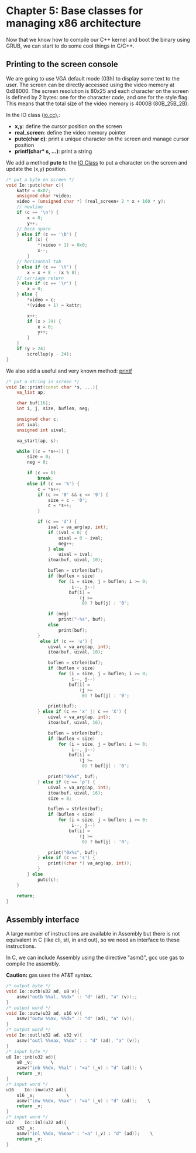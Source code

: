 # Chapter 5: Base classes for managing x86 architecture

Now that we know how to compile our C++ kernel and boot the binary using GRUB, we can start to do some cool things in C/C++.

## Printing to the screen console

We are going to use VGA default mode \(03h\) to display some text to the user. The screen can be directly accessed using the video memory at 0xB8000. The screen resolution is 80x25 and each character on the screen is defined by 2 bytes: one for the character code, and one for the style flag. This means that the total size of the video memory is 4000B \(80B_25B_2B\).

In the IO class \([io.cc](https://github.com/SamyPesse/How-to-Make-a-Computer-Operating-System/blob/master/src/kernel/arch/x86/io.cc)\),:

* **x,y**: define the cursor position on the screen
* **real\_screen**: define the  video memory pointer
* **putc\(char c\)**: print a unique character on the screen and manage cursor position
* **printf\(char\* s, ...\)**: print a string

We add a method **putc** to the [IO Class](https://github.com/SamyPesse/How-to-Make-a-Computer-Operating-System/blob/master/src/kernel/arch/x86/io.cc) to put a character on the screen and update the \(x,y\) position.

```cpp
/* put a byte on screen */
void Io::putc(char c){
    kattr = 0x07;
    unsigned char *video;
    video = (unsigned char *) (real_screen+ 2 * x + 160 * y);
    // newline
    if (c == '\n') {
        x = 0;
        y++;
    // back space
    } else if (c == '\b') {
        if (x) {
            *(video + 1) = 0x0;
            x--;
        }
    // horizontal tab
    } else if (c == '\t') {
        x = x + 8 - (x % 8);
    // carriage return
    } else if (c == '\r') {
        x = 0;
    } else {
        *video = c;
        *(video + 1) = kattr;

        x++;
        if (x > 79) {
            x = 0;
            y++;
        }
    }
    if (y > 24)
        scrollup(y - 24);
}
```

We also add a useful and very known method: [printf](https://github.com/SamyPesse/How-to-Make-a-Computer-Operating-System/blob/master/src/kernel/arch/x86/io.cc#L155)

```cpp
/* put a string in screen */
void Io::print(const char *s, ...){
    va_list ap;

    char buf[16];
    int i, j, size, buflen, neg;

    unsigned char c;
    int ival;
    unsigned int uival;

    va_start(ap, s);

    while ((c = *s++)) {
        size = 0;
        neg = 0;

        if (c == 0)
            break;
        else if (c == '%') {
            c = *s++;
            if (c >= '0' && c <= '9') {
                size = c - '0';
                c = *s++;
            }

            if (c == 'd') {
                ival = va_arg(ap, int);
                if (ival < 0) {
                    uival = 0 - ival;
                    neg++;
                } else
                    uival = ival;
                itoa(buf, uival, 10);

                buflen = strlen(buf);
                if (buflen < size)
                    for (i = size, j = buflen; i >= 0;
                         i--, j--)
                        buf[i] =
                            (j >=
                             0) ? buf[j] : '0';

                if (neg)
                    print("-%s", buf);
                else
                    print(buf);
            }
             else if (c == 'u') {
                uival = va_arg(ap, int);
                itoa(buf, uival, 10);

                buflen = strlen(buf);
                if (buflen < size)
                    for (i = size, j = buflen; i >= 0;
                         i--, j--)
                        buf[i] =
                            (j >=
                             0) ? buf[j] : '0';

                print(buf);
            } else if (c == 'x' || c == 'X') {
                uival = va_arg(ap, int);
                itoa(buf, uival, 16);

                buflen = strlen(buf);
                if (buflen < size)
                    for (i = size, j = buflen; i >= 0;
                         i--, j--)
                        buf[i] =
                            (j >=
                             0) ? buf[j] : '0';

                print("0x%s", buf);
            } else if (c == 'p') {
                uival = va_arg(ap, int);
                itoa(buf, uival, 16);
                size = 8;

                buflen = strlen(buf);
                if (buflen < size)
                    for (i = size, j = buflen; i >= 0;
                         i--, j--)
                        buf[i] =
                            (j >=
                             0) ? buf[j] : '0';

                print("0x%s", buf);
            } else if (c == 's') {
                print((char *) va_arg(ap, int));
            }
        } else
            putc(c);
    }

    return;
}
```

## Assembly interface

A large number of instructions are available in Assembly but there is not equivalent in C \(like cli, sti, in and out\), so we need an interface to these instructions.

In C, we can include Assembly using the directive "asm\(\)", gcc use gas to compile the assembly.

**Caution:** gas uses the AT&T syntax.

```cpp
/* output byte */
void Io::outb(u32 ad, u8 v){
    asmv("outb %%al, %%dx" :: "d" (ad), "a" (v));;
}
/* output word */
void Io::outw(u32 ad, u16 v){
    asmv("outw %%ax, %%dx" :: "d" (ad), "a" (v));
}
/* output word */
void Io::outl(u32 ad, u32 v){
    asmv("outl %%eax, %%dx" : : "d" (ad), "a" (v));
}
/* input byte */
u8 Io::inb(u32 ad){
    u8 _v;       \
    asmv("inb %%dx, %%al" : "=a" (_v) : "d" (ad)); \
    return _v;
}
/* input word */
u16    Io::inw(u32 ad){
    u16 _v;            \
    asmv("inw %%dx, %%ax" : "=a" (_v) : "d" (ad));    \
    return _v;
}
/* input word */
u32    Io::inl(u32 ad){
    u32 _v;            \
    asmv("inl %%dx, %%eax" : "=a" (_v) : "d" (ad));    \
    return _v;
}
```

